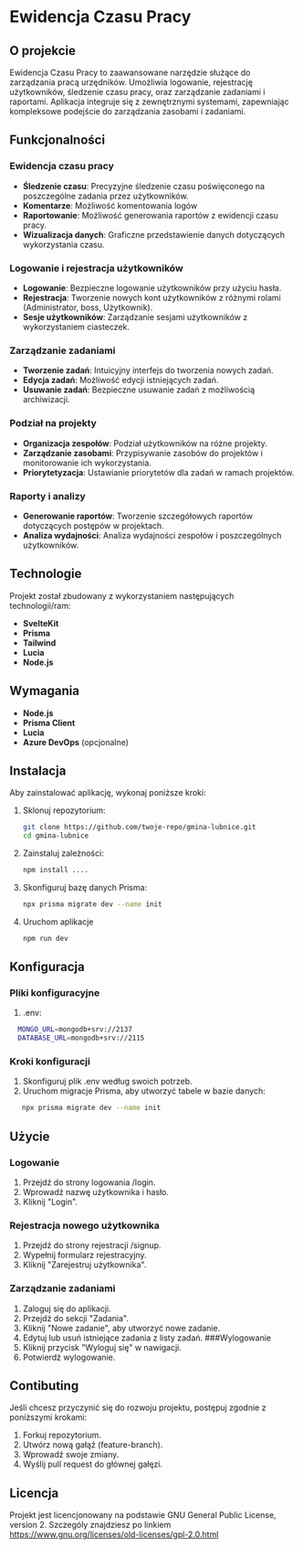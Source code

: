 # Ewidencja Czasu Pracy

## O projekcie
Ewidencja Czasu Pracy to zaawansowane narzędzie służące do zarządzania pracą urzędników. Umożliwia logowanie, rejestrację użytkowników, śledzenie czasu pracy, oraz zarządzanie zadaniami i raportami. Aplikacja integruje się z zewnętrznymi systemami, zapewniając kompleksowe podejście do zarządzania zasobami i zadaniami.

## Funkcjonalności

### Ewidencja czasu pracy
- **Śledzenie czasu**: Precyzyjne śledzenie czasu poświęconego na poszczególne zadania przez użytkowników.
- **Komentarze**: Możliwość komentowania logów
- **Raportowanie**: Możliwość generowania raportów z ewidencji czasu pracy.
- **Wizualizacja danych**: Graficzne przedstawienie danych dotyczących wykorzystania czasu.

### Logowanie i rejestracja użytkowników
- **Logowanie**: Bezpieczne logowanie użytkowników przy użyciu hasła.
- **Rejestracja**: Tworzenie nowych kont użytkowników z różnymi rolami (Administrator, boss, Użytkownik).
- **Sesje użytkowników**: Zarządzanie sesjami użytkowników z wykorzystaniem ciasteczek.

### Zarządzanie zadaniami
- **Tworzenie zadań**: Intuicyjny interfejs do tworzenia nowych zadań.
- **Edycja zadań**: Możliwość edycji istniejących zadań.
- **Usuwanie zadań**: Bezpieczne usuwanie zadań z możliwością archiwizacji.

### Podział na projekty
- **Organizacja zespołów**: Podział użytkowników na różne projekty.
- **Zarządzanie zasobami**: Przypisywanie zasobów do projektów i monitorowanie ich wykorzystania.
- **Priorytetyzacja**: Ustawianie priorytetów dla zadań w ramach projektów.

### Raporty i analizy
- **Generowanie raportów**: Tworzenie szczegółowych raportów dotyczących postępów w projektach.
- **Analiza wydajności**: Analiza wydajności zespołów i poszczególnych użytkowników.

## Technologie
Projekt został zbudowany z wykorzystaniem następujących technologii/ram:
- **SvelteKit**
- **Prisma**
- **Tailwind**
- **Lucia**
- **Node.js**

## Wymagania
- **Node.js**
- **Prisma Client**
- **Lucia**
- **Azure DevOps** (opcjonalne)

## Instalacja
Aby zainstalować aplikację, wykonaj poniższe kroki:

1. Sklonuj repozytorium:
   ```bash
   git clone https://github.com/twoje-repo/gmina-lubnice.git
   cd gmina-lubnice
2. Zainstaluj zależności:
   ```bash
   npm install ....
3. Skonfiguruj bazę danych Prisma:
    ```bash
    npx prisma migrate dev --name init
    ```
4. Uruchom aplikacje
    ```bash
    npm run dev
    ```
## Konfiguracja
### Pliki konfiguracyjne
1. .env:
  ```bash
    MONGO_URL=mongodb+srv://2137
    DATABASE_URL=mongodb+srv://2115
```
### Kroki konfiguracji
1. Skonfiguruj plik .env według swoich potrzeb.
2. Uruchom migracje Prisma, aby utworzyć tabele w bazie danych:
 ```bash
    npx prisma migrate dev --name init
```
## Użycie
### Logowanie
1. Przejdź do strony logowania /login.
2. Wprowadź nazwę użytkownika i hasło.
3. Kliknij "Login".
### Rejestracja nowego użytkownika
1. Przejdź do strony rejestracji /signup.
2. Wypełnij formularz rejestracyjny.
3. Kliknij "Zarejestruj użytkownika".
### Zarządzanie zadaniami
1. Zaloguj się do aplikacji.
2. Przejdź do sekcji "Zadania".
3. Kliknij "Nowe zadanie", aby utworzyć nowe zadanie.
4. Edytuj lub usuń istniejące zadania z listy zadań.
###Wylogowanie
1. Kliknij przycisk "Wyloguj się" w nawigacji.
2. Potwierdź wylogowanie.
## Contibuting
Jeśli chcesz przyczynić się do rozwoju projektu, postępuj zgodnie z poniższymi krokami:

1. Forkuj repozytorium.
2. Utwórz nową gałąź (feature-branch).
3. Wprowadź swoje zmiany.
4. Wyślij pull request do głównej gałęzi.
## Licencja
Projekt jest licencjonowany na podstawie GNU General Public License, version 2. Szczególy znajdziesz po linkiem https://www.gnu.org/licenses/old-licenses/gpl-2.0.html









